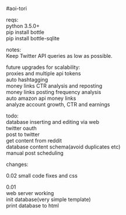 #aoi-tori

reqs:  
python 3.5.0+  
pip install bottle  
pip install bottle-sqlite

notes:  
Keep Twitter API queries as low as possible.

future upgrades for scalability:  
proxies and multiple api tokens  
auto hashtagging  
money links CTR analysis and reposting  
money links posting frequency analysis  
auto amazon api money links  
analyze account growth, CTR and earnings

todo:  
database inserting and editing via web  
twitter oauth  
post to twitter  
get content from reddit  
database content schema(avoid duplicates etc)  
manual post scheduling

changes:

0.02
small code fixes and css

0.01  
web server working  
init database(very simple template)  
print database to html
